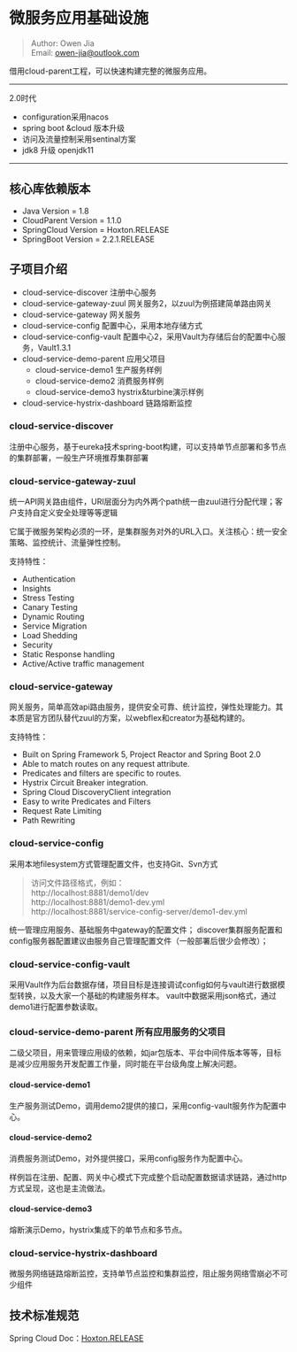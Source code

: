 # 微服务应用基础设施

> Author: Owen Jia    
  Email:  owen-jia@outlook.com

借用cloud-parent工程，可以快速构建完整的微服务应用。

---
2.0时代
- configuration采用nacos
- spring boot &cloud 版本升级
- 访问及流量控制采用sentinal方案
- jdk8 升级 openjdk11
---

## 核心库依赖版本
- Java Version = 1.8
- CloudParent Version = 1.1.0
- SpringCloud Version = Hoxton.RELEASE
- SpringBoot Version = 2.2.1.RELEASE

## 子项目介绍

- cloud-service-discover 注册中心服务
- cloud-service-gateway-zuul 网关服务2，以zuul为例搭建简单路由网关
- cloud-service-gateway 网关服务
- cloud-service-config 配置中心，采用本地存储方式
- cloud-service-config-vault 配置中心2，采用Vault为存储后台的配置中心服务，Vault1.3.1
- cloud-service-demo-parent 应用父项目
  - cloud-service-demo1 生产服务样例
  - cloud-service-demo2 消费服务样例
  - cloud-service-demo3 hystrix&turbine演示样例
- cloud-service-hystrix-dashboard 链路熔断监控

### cloud-service-discover

注册中心服务，基于eureka技术spring-boot构建，可以支持单节点部署和多节点的集群部署，一般生产环境推荐集群部署

### cloud-service-gateway-zuul

统一API网关路由组件，URI层面分为内外两个path统一由zuul进行分配代理；客户支持自定义安全处理等等逻辑

它属于微服务架构必须的一环，是集群服务对外的URL入口。关注核心：统一安全策略、监控统计、流量弹性控制。

支持特性：
- Authentication
- Insights
- Stress Testing
- Canary Testing
- Dynamic Routing
- Service Migration
- Load Shedding
- Security
- Static Response handling
- Active/Active traffic management

### cloud-service-gateway

网关服务，简单高效api路由服务，提供安全可靠、统计监控，弹性处理能力。其本质是官方团队替代zuul的方案，以webflex和creator为基础构建的。

支持特性：
- Built on Spring Framework 5, Project Reactor and Spring Boot 2.0
- Able to match routes on any request attribute.
- Predicates and filters are specific to routes.
- Hystrix Circuit Breaker integration.
- Spring Cloud DiscoveryClient integration
- Easy to write Predicates and Filters
- Request Rate Limiting
- Path Rewriting

### cloud-service-config

采用本地filesystem方式管理配置文件，也支持Git、Svn方式

> 访问文件路径格式，例如：    
  http://localhost:8881/demo1/dev    
  http://localhost:8881/demo1-dev.yml       
  http://localhost:8881/service-config-server/demo1-dev.yml  

统一管理应用服务、基础服务中gateway的配置文件； discover集群服务配置和config服务器配置建议由服务自己管理配置文件（一般部署后很少会修改）；

### cloud-service-config-vault

采用Vault作为后台数据存储，项目目标是连接调试config如何与vault进行数据模型转换，以及大家一个基础的构建服务样本。
vault中数据采用json格式，通过demo1进行配置参数读取。

### cloud-service-demo-parent 所有应用服务的父项目

二级父项目，用来管理应用级的依赖，如jar包版本、平台中间件版本等等，目标是减少应用服务开发配置工作量，同时能在平台级角度上解决问题。

#### cloud-service-demo1

生产服务测试Demo，调用demo2提供的接口，采用config-vault服务作为配置中心。

#### cloud-service-demo2

消费服务测试Demo，对外提供接口，采用config服务作为配置中心。

样例旨在注册、配置、网关中心模式下完成整个启动配置数据请求链路，通过http方式呈现，这也是主流做法。

#### cloud-service-demo3

熔断演示Demo，hystrix集成下的单节点和多节点。

### cloud-service-hystrix-dashboard

微服务网络链路熔断监控，支持单节点监控和集群监控，阻止服务网络雪崩必不可少组件

## 技术标准规范

Spring Cloud Doc：[Hoxton.RELEASE](https://cloud.spring.io/spring-cloud-static/Hoxton.RELEASE/reference/html/spring-cloud.html)

